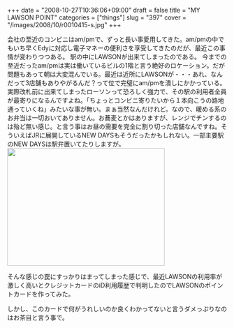 +++
date = "2008-10-27T10:36:06+09:00"
draft = false
title = "MY LAWSON POINT"
categories = ["things"]
slug = "397"
cover = "/images/2008/10/r0010415-s.jpg"
+++

会社の至近のコンビニはam/pmで、ずっと長い事愛用してきた。am/pmの中でもいち早くEdyに対応し電子マネーの便利さを享受してきたのだが、最近この事情が変わりつつある。
駅の中にLAWSONが出来てしまったのである。
今までの至近だったam/pmは実は働いているビルの1階と言う絶好のロケーション。だが問題もあって朝は大変混んでいる。最近は近所にLAWSONが・・・あれ、なんだって3店舗もありやがるんだ？って位で完璧にam/pmを潰しにかかっている。
実際改札前に出来てしまったローソンって恐ろしく強力で、その駅の利用者全員が最寄りになるんですよね。「ちょっとコンビニ寄りたいから１本向こうの路地通っていくね」みたいな事が無い。まぁ当然なんだけれど。なので、暖める系のお弁当は一切おいてありません。お蕎麦とかはありますが、レンジでチンするのは殆ど無い感じ。と言う事はお昼の需要を完全に割り切った店舗なんですね。そういえばJRに展開しているNEW DAYSもそうだったかもしれない。一部主要駅のNEW DAYSは駅弁置いてたりしますが。
<img src="/images/2008/10/r0010415-s.jpg" width="360" height="270" alt="" />

そんな感じの罠にすっかりはまってしまった感じで、最近LAWSONの利用率が激しく高いとクレジットカードのiD利用履歴で判明したのでLAWSONのポイントカードを作ってみた。

しかし、このカードで何がうれしいのか良くわかってないと言うダメっぷりなのはお茶目と言う事で。
